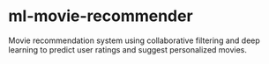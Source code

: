 # ml-movie-recommender
Movie recommendation system using collaborative filtering and deep learning to predict user ratings and suggest personalized movies.

